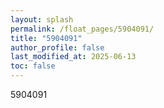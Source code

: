 ```yaml
---
layout: splash
permalink: /float_pages/5904091/
title: "5904091"
author_profile: false
last_modified_at: 2025-06-13
toc: false
---
```

 
5904091
